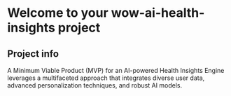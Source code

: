 # Welcome to your wow-ai-health-insights project

## Project info

A Minimum Viable Product (MVP) for an AI-powered Health Insights Engine leverages a multifaceted approach that integrates diverse user data, advanced personalization techniques, and robust AI models.
